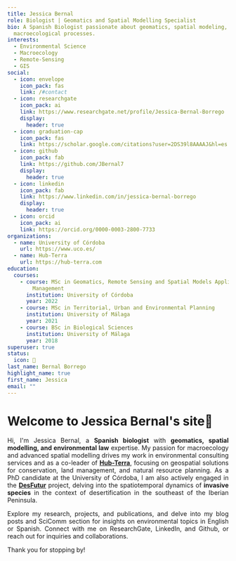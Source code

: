 ```yaml
---
title: Jessica Bernal
role: Biologist | Geomatics and Spatial Modelling Specialist
bio: A Spanish Biologist passionate about geomatics, spatial modeling, and
  macroecological processes.
interests:
  - Environmental Science
  - Macroecology
  - Remote-Sensing
  - GIS
social:
  - icon: envelope
    icon_pack: fas
    link: /#contact
  - icon: researchgate
    icon_pack: ai
    link: https://www.researchgate.net/profile/Jessica-Bernal-Borrego
    display:
      header: true
  - icon: graduation-cap
    icon_pack: fas
    link: https://scholar.google.com/citations?user=2DS39l8AAAAJ&hl=es
  - icon: github
    icon_pack: fab
    link: https://github.com/JBernal7
    display:
      header: true
  - icon: linkedin
    icon_pack: fab
    link: https://www.linkedin.com/in/jessica-bernal-borrego
    display:
      header: true
  - icon: orcid
    icon_pack: ai
    link: https://orcid.org/0000-0003-2800-7733
organizations:
  - name: University of Córdoba
    url: https://www.uco.es/
  - name: Hub-Terra
    url: https://hub-terra.com
education:
  courses:
    - course: MSc in Geomatics, Remote Sensing and Spatial Models Applied to Forest
        Management
      institution: University of Córdoba
      year: 2022
    - course: MSc in Territorial, Urban and Environmental Planning
      institution: University of Málaga
      year: 2021
    - course: BSc in Biological Sciences
      institution: University of Málaga
      year: 2018
superuser: true
status:
  icon: 🦥
last_name: Bernal Borrego
highlight_name: true
first_name: Jessica
email: ""
---
```

# Welcome to Jessica Bernal's site🦥

<!--StartFragment-->

<div style="text-align: justify;">

Hi, I'm Jessica Bernal,  a **Spanish biologist** with **geomatics, spatial modelling, and environmental law** expertise. My passion for macroecology and advanced spatial modelling drives my work in environmental consulting services and as a co-leader of **[Hub-Terra](https://www.hub-terra.com/)**, focusing on geospatial solutions for conservation, land management, and natural resource planning. As a PhD candidate at the University of Córdoba, I am also actively engaged in the **[DesFutur](https://jessica-bernal.com/project/desfutur/)** project, delving into the spatiotemporal dynamics of **invasive species** in the context of desertification in the southeast of the Iberian Peninsula.

Explore my research, projects, and publications, and delve into my blog posts and SciComm section for insights on environmental topics in English or Spanish. Connect with me on ResearchGate, LinkedIn, and Github, or reach out for inquiries and collaborations.

Thank you for stopping by! 

<!--EndFragment-->